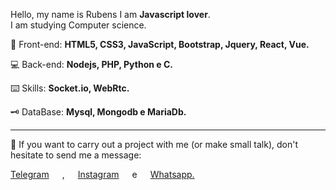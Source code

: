 <p align="left"> 
  Hello, my name is Rubens I am <strong>Javascript lover</strong>.<br>
  I am studying Computer science.
</p>

<p align="left">
  🦄 Front-end: <strong>HTML5, CSS3, JavaScript, Bootstrap, Jquery, React, Vue.</strong>
</p>

<p align="left">
  💻 Back-end: <strong>Nodejs, PHP, Python e C.</strong>
</p>

<p align="left">
  ⌨️ Skills: <strong>Socket.io, WebRtc.</strong>
</p>

<p align="left">
  🗝️ DataBase: <strong>Mysql, Mongodb e MariaDb.</strong>
</p>

<hr>

<p align="left">
  💌 If you want to carry out a project with me (or make small talk), don't hesitate to send me a message: 
</p>

<div
     class="columns"
     align="left"
>
  <a href="https://t.me/rbndev" alt="Telegram">Telegram</a>,
  <a href="https://www.instagram.com/rbndev" alt="Instagram"> Instagram</a> e
  <a href="https://api.whatsapp.com/send?phone=5582991175523&text=Olá%20RbnnDev,%20tudo%20bem?" alt="WhatsApp"> Whatsapp.</a>
</div>  
